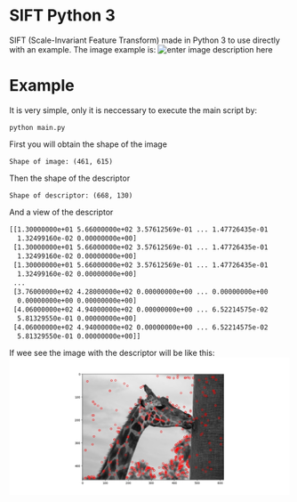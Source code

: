 # SIFT Python 3

SIFT (Scale-Invariant Feature Transform) made in Python 3 to use directly with an example.
The image example is:
![enter image description here](https://www.publicdomainpictures.net/pictures/280000/nahled/adult-giraffe-animal.jpg)


# Example

It is very simple, only it is neccessary to execute the main script by:

    python main.py

First you will obtain the shape of the image

    Shape of image: (461, 615)

Then the shape of the descriptor

    Shape of descriptor: (668, 130)

And a view of the descriptor

    [[1.30000000e+01 5.66000000e+02 3.57612569e-01 ... 1.47726435e-01
      1.32499160e-02 0.00000000e+00]
     [1.30000000e+01 5.66000000e+02 3.57612569e-01 ... 1.47726435e-01
      1.32499160e-02 0.00000000e+00]
     [1.30000000e+01 5.66000000e+02 3.57612569e-01 ... 1.47726435e-01
      1.32499160e-02 0.00000000e+00]
     ...
     [3.76000000e+02 4.28000000e+02 0.00000000e+00 ... 0.00000000e+00
      0.00000000e+00 0.00000000e+00]
     [4.06000000e+02 4.94000000e+02 0.00000000e+00 ... 6.52214575e-02
      5.81329550e-01 0.00000000e+00]
     [4.06000000e+02 4.94000000e+02 0.00000000e+00 ... 6.52214575e-02
      5.81329550e-01 0.00000000e+00]]

If wee see the image with the descriptor will be like this:
![enter image description here](https://github.com/vrdelc/SIFT_Python3/blob/master/image_descriptor.jpeg)
